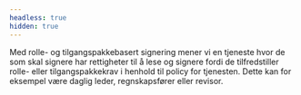 ```yaml
---
headless: true
hidden: true
---
```


Med rolle- og tilgangspakkebasert signering mener vi en tjeneste hvor de som skal signere har rettigheter til å lese og signere fordi de tilfredstiller rolle- eller tilgangspakkekrav i henhold til policy for tjenesten.
Dette kan for eksempel være daglig leder, regnskapsfører eller revisor.